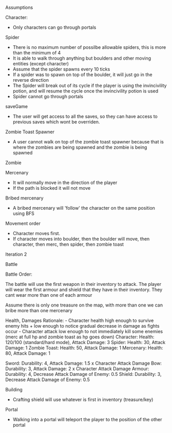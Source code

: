 Assumptions

Character:

- Only characters can go through portals

Spider

- There is no maximum number of possilbe allowable spiders, this is more than the minimum of 4
- It is able to walk through anything but boulders and other moving entities (except character)
- Assume that the spider spawns every 10 ticks
- If a spider was to spawn on top of the boulder, it will just go in the reverse direction
- The Spider will break out of its cycle if the player is using the invincivility potion, and will resume the cycle once the invincivility potion is used
- Spider cannot go through portals

saveGame

- The user will get access to all the saves, so they can have access to previous saves which wont be overriden.

Zombie Toast Spawner

- A user cannot walk on top of the zombie toast spawner because that is where the zombies are being spawned and the zombie is being spawned

Zombie

Mercenary
- It will normally move in the direction of the player
- If the path is blocked it will not move

Bribed mercenary

- A bribed mercenary will 'follow' the character on the same position using BFS

Movement order

- Character moves first.
- If character moves into boulder, then the boulder will move, then character, then merc, then spider, then zombie toast

Iteration 2

Battle

Battle Order:

The battle will use the first weapon in their inventory to attack.
The player will wear the first armour and shield that they have in their inventory. They cant wear more than one of each armour

Assume there is only one treasure on the map, with more than one we can bribe more than one mercenary

Health, Damages
Rationale:
    - Character health high enough to survive enemy hits + low enough to notice gradual decrease in damage as fights occur
    - Character attack low enough to not immediately kill some enemies (merc at full hp and zombie toast as hp goes down)
Character: Health: 120/100 (standard/hard mode), Attack Damage: 3
Spider: Health: 30, Attack Damage: 1
Zombie Toast: Health: 50, Attack Damage: 1
Mercenary: Health: 80, Attack Damage: 1

Sword: Durability: 4, Attack Damage: 1.5 x Character Attack Damage
Bow: Durability: 3, Attack Damage: 2 x Character Attack Damage
Armour: Durability: 4, Decrease Attack Damage of Enemy: 0.5
Shield: Durability: 3, Decrease Attack Damage of Enemy: 0.5


Building
- Crafting shield will use whatever is first in inventory (treasure/key)

Portal
- Walking into a portal will teleport the player to the position of the other portal